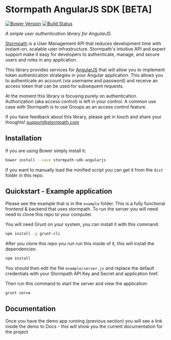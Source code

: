 # Stormpath AngularJS SDK [BETA]


[![Bower Version](https://img.shields.io/bower/v/stormpath-sdk-angularjs.svg?style=flat)](https://bower.io)
[![Build Status](https://img.shields.io/travis/stormpath/stormpath-sdk-angularjs.svg?style=flat)](https://travis-ci.org/stormpath/stormpath-sdk-angularjs)

*A simple user authentication library for AngularJS.*

[Stormpath](https://stormpath.com) is a User Management API that reduces
development time with instant-on, scalable user infrastructure.  Stormpath's
intuitive API and expert support make it easy for developers to authenticate,
manage, and secure users and roles in any application.

This library provides services for [AngularJS] that will allow you to implement
token authentication strategies in your Angular application.  This allows you
to authenticate an account (via username and password) and receive an access token
that can be used for subsequent requests.

At the moment this library is focusing purely on authentication.  Authorization
(aka access control) is left in your control.  A common use case with Stormpath
is to use Groups as an access control feature.

If you have feedback about this library, please get in touch and share your
thoughts! support@stormpath.com

## Installation

If you are using Bower simply install it:

```bash
bower install --save stormpath-sdk-angularjs
```

If you want to manually load the minified script you can get it from the `dist`
folder in this repo.

## Quickstart - Example application

Please see the example that is in the `example` folder.  This is a fully
functional frontend & backend that uses stormpath.  To run the server
you will need need to clone this repo to your computer.

You will need Grunt on your system, you can install it with this command:

```bash
npm install -g grunt-cli
```

After you clone this repo you run run this inside of it, this will install
the dependencies:

```bash
npm install
```

You should then edit the file `example/server.js` and replace the default
credentials with your Stormpath API Key and Secret and application href.

Then run this command to start the server and view the application:

```
grunt serve
```

## Documentation

Once you have the demo app running (previous section) you will see a link
inside the demo to Docs - this will show you the current documentation for
the project

[AngularJS]: https://angularjs.org "AngularJS"
